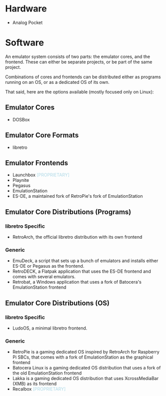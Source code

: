 # Hardware
- Analog Pocket
# Software
An emulator system consists of two parts: the emulator cores, and the frontend. These can either be separate projects, or be part of the same project. 

Combinations of cores and frontends can be distributed either as programs running on an OS, or as a dedicated OS of its own.

That said, here are the options available (mostly focused only on Linux):
## Emulator Cores
- DOSBox
## Emulator Core Formats
- libretro
## Emulator Frontends
- Launchbox <span style="color:lightblue">[PROPRIETARY]</span>
- Playnite
- Pegasus
- EmulationStation
- ES-DE, a maintained fork of RetroPie's fork of EmulationStation
## Emulator Core Distributions (Programs)
### libretro Specific
- RetroArch, the official libretro distribution with its own frontend
### Generic
- EmuDeck, a script that sets up a bunch of emulators and installs either ES-DE or Pegasus as the frontend.
- RetroDECK, a Flatpak application that uses the ES-DE frontend and comes with several emulators.
- Retrobat, a Windows application that uses a fork of Batocera's EmulationStation frontend
## Emulator Core Distributions (OS)
### libretro Specific
- LudoOS, a minimal libretro frontend.
### Generic
- RetroPie is a gaming dedicated OS inspired by RetroArch for Raspberry Pi SBCs, that comes with a fork of EmulationStation as the graphical frontend
- Batocera Linux is a gaming dedicated OS distribution that uses a fork of the old EmulationStation frontend
- Lakka is a gaming dedicated OS distribution that uses XcrossMediaBar (XMB) as its frontend
- Recalbox <span style="color:lightblue">[PROPRIETARY]</span>